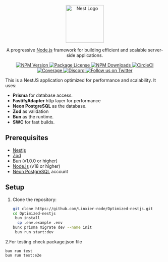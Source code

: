 <p align="center">
  <a href="http://nestjs.com/" target="_blank">
    <img src="https://nestjs.com/img/logo-small.svg" width="120" alt="Nest Logo" />
  </a>
</p>

<p align="center">
  A progressive <a href="http://nodejs.org" target="_blank">Node.js</a> framework for building efficient and scalable server-side applications.
</p>

<p align="center">
  <a href="https://www.npmjs.com/~nestjscore" target="_blank">
    <img src="https://img.shields.io/npm/v/@nestjs/core.svg" alt="NPM Version" />
  </a>
  <a href="https://www.npmjs.com/~nestjscore" target="_blank">
    <img src="https://img.shields.io/npm/l/@nestjs/core.svg" alt="Package License" />
  </a>
  <a href="https://www.npmjs.com/~nestjscore" target="_blank">
    <img src="https://img.shields.io/npm/dm/@nestjs/common.svg" alt="NPM Downloads" />
  </a>
  <a href="https://circleci.com/gh/nestjs/nest" target="_blank">
    <img src="https://img.shields.io/circleci/build/github/nestjs/nest/master" alt="CircleCI" />
  </a>
  <a href="https://coveralls.io/github/nestjs/nest?branch=master" target="_blank">
    <img src="https://coveralls.io/repos/github/nestjs/nest/badge.svg?branch=master" alt="Coverage" />
  </a>
  <a href="https://discord.gg/G7Qnnhy" target="_blank">
    <img src="https://img.shields.io/badge/discord-online-brightgreen.svg" alt="Discord"/>
  </a>
  <a href="https://twitter.com/nestframework" target="_blank">
    <img src="https://img.shields.io/twitter/follow/nestframework.svg?style=social&label=Follow" alt="Follow us on Twitter">
  </a>
</p>


This is a NestJS application optimized for performance and scalability. It uses:
- **Prisma** for database access.
- **FastifyAdapter** http layer for performance
- **Neon PostgreSQL** as the database.
- **Zod** as validation
- **Bun** as the runtime.
- **SWC** for fast builds.

## Prerequisites
- [Nestjs](https://docs.nestjs.com/)
- [Zod](https://zod.dev/)
- [Bun](https://bun.sh/) (v1.0.0 or higher)
- [Node.js](https://nodejs.org/) (v18 or higher)
- [Neon PostgreSQL](https://neon.tech/) account

## Setup

1. Clone the repository:
   ```bash
   git clone https://github.com/Linxier-node/Optimized-nestjs.git
   cd Optimized-nestjs
    bun install
     cp .env.example .env
   bunx prisma migrate dev --name init
    bun run start:dev
2.For testing check package.json file

    bun run test
    bun run test:e2e
    
  


